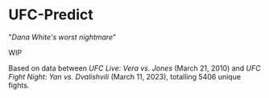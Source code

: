 # UFC-Predict

"*Dana White's worst nightmare*"

WIP

Based on data between *UFC Live: Vera vs. Jones* (March 21, 2010) and *UFC Fight Night: Yan vs. Dvalishvili* (March 11, 2023), totalling 5406 unique fights.
